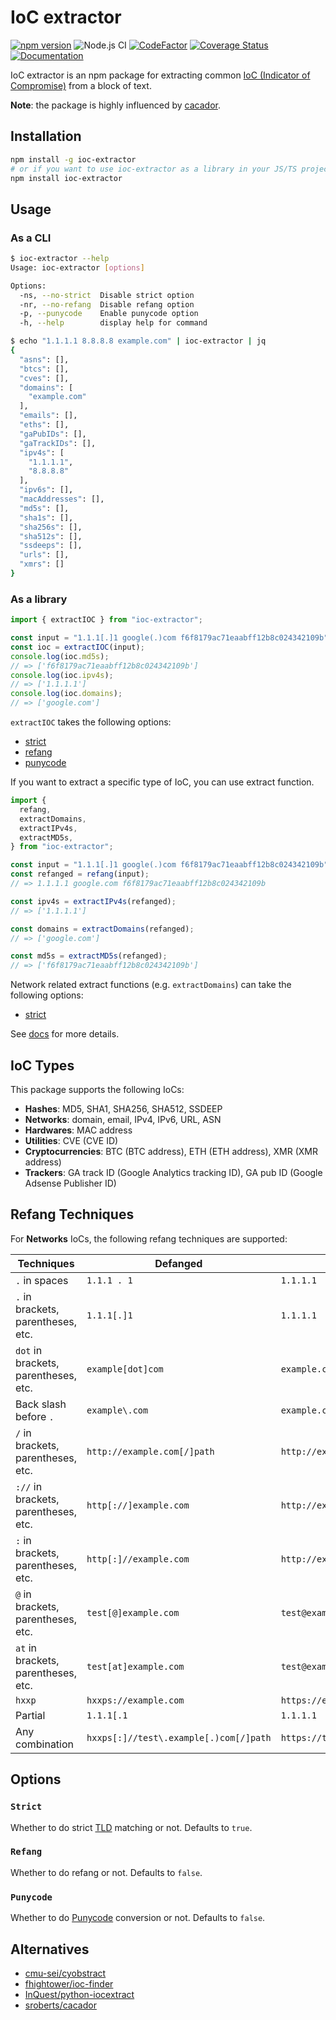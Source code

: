 # IoC extractor

[![npm version](https://badge.fury.io/js/ioc-extractor.svg)](https://badge.fury.io/js/ioc-extractor)
![Node.js CI](https://github.com/ninoseki/ioc-extractor/workflows/Node.js%20CI/badge.svg)
[![CodeFactor](https://www.codefactor.io/repository/github/ninoseki/ioc-extractor/badge)](https://www.codefactor.io/repository/github/ninoseki/ioc-extractor)
[![Coverage Status](https://coveralls.io/repos/github/ninoseki/ioc-extractor/badge.svg)](https://coveralls.io/github/ninoseki/ioc-extractor)
[![Documentation](https://img.shields.io/badge/docs-latest-brightgreen.svg)](https://ninoseki.github.io/ioc-extractor/)

IoC extractor is an npm package for extracting common [IoC (Indicator of Compromise)](https://en.wikipedia.org/wiki/Indicator_of_compromise) from a block of text.

**Note**: the package is highly influenced by [cacador](https://github.com/sroberts/cacador).

## Installation

```sh
npm install -g ioc-extractor
# or if you want to use ioc-extractor as a library in your JS/TS project
npm install ioc-extractor
```

## Usage

### As a CLI

```bash
$ ioc-extractor --help
Usage: ioc-extractor [options]

Options:
  -ns, --no-strict  Disable strict option
  -nr, --no-refang  Disable refang option
  -p, --punycode    Enable punycode option
  -h, --help        display help for command
```

```bash
$ echo "1.1.1.1 8.8.8.8 example.com" | ioc-extractor | jq
{
  "asns": [],
  "btcs": [],
  "cves": [],
  "domains": [
    "example.com"
  ],
  "emails": [],
  "eths": [],
  "gaPubIDs": [],
  "gaTrackIDs": [],
  "ipv4s": [
    "1.1.1.1",
    "8.8.8.8"
  ],
  "ipv6s": [],
  "macAddresses": [],
  "md5s": [],
  "sha1s": [],
  "sha256s": [],
  "sha512s": [],
  "ssdeeps": [],
  "urls": [],
  "xmrs": []
}
```

### As a library

```ts
import { extractIOC } from "ioc-extractor";

const input = "1.1.1[.]1 google(.)com f6f8179ac71eaabff12b8c024342109b";
const ioc = extractIOC(input);
console.log(ioc.md5s);
// => ['f6f8179ac71eaabff12b8c024342109b']
console.log(ioc.ipv4s);
// => ['1.1.1.1']
console.log(ioc.domains);
// => ['google.com']
```

`extractIOC` takes the following options:

- [strict](#strict)
- [refang](#refang)
- [punycode](#punycode)

If you want to extract a specific type of IoC, you can use extract function.

```ts
import {
  refang,
  extractDomains,
  extractIPv4s,
  extractMD5s,
} from "ioc-extractor";

const input = "1.1.1[.]1 google(.)com f6f8179ac71eaabff12b8c024342109b";
const refanged = refang(input);
// => 1.1.1.1 google.com f6f8179ac71eaabff12b8c024342109b

const ipv4s = extractIPv4s(refanged);
// => ['1.1.1.1']

const domains = extractDomains(refanged);
// => ['google.com']

const md5s = extractMD5s(refanged);
// => ['f6f8179ac71eaabff12b8c024342109b']
```

Network related extract functions (e.g. `extractDomains`) can take the following options:

- [strict](#strict)

See [docs](https://ninoseki.github.io/ioc-extractor/) for more details.

## IoC Types

This package supports the following IoCs:

- **Hashes**: MD5, SHA1, SHA256, SHA512, SSDEEP
- **Networks**: domain, email, IPv4, IPv6, URL, ASN
- **Hardwares**: MAC address
- **Utilities**: CVE (CVE ID)
- **Cryptocurrencies**: BTC (BTC address), ETH (ETH address), XMR (XMR address)
- **Trackers**: GA track ID (Google Analytics tracking ID), GA pub ID (Google Adsense Publisher ID)

## Refang Techniques

For **Networks** IoCs, the following refang techniques are supported:

| Techniques                           | Defanged                               | Refanged                        |
| ------------------------------------ | -------------------------------------- | ------------------------------- |
| `.` in spaces                        | `1.1.1 . 1`                            | `1.1.1.1`                       |
| `.` in brackets, parentheses, etc.   | `1.1.1[.]1`                            | `1.1.1.1`                       |
| `dot` in brackets, parentheses, etc. | `example[dot]com`                      | `example.com`                   |
| Back slash before `.`                | `example\.com`                         | `example.com`                   |
| `/` in brackets, parentheses, etc.   | `http://example.com[/]path`            | `http://example.com/path`       |
| `://` in brackets, parentheses, etc. | `http[://]example.com`                 | `http://example.com`            |
| `:` in brackets, parentheses, etc.   | `http[:]//example.com`                 | `http://example.com`            |
| `@` in brackets, parentheses, etc.   | `test[@]example.com`                   | `test@example.com`              |
| `at` in brackets, parentheses, etc.  | `test[at]example.com`                  | `test@example.com`              |
| `hxxp`                               | `hxxps://example.com`                  | `https://example.com`           |
| Partial                              | `1.1.1[.1`                             | `1.1.1.1`                       |
| Any combination                      | `hxxps[:]//test\.example[.)com[/]path` | `https://test.example.com/path` |

## Options

### `Strict`

Whether to do strict [TLD](https://en.wikipedia.org/wiki/Top-level_domain) matching or not. Defaults to `true`.

### `Refang`

Whether to do refang or not. Defaults to `false`.

### `Punycode`

Whether to do [Punycode](https://en.wikipedia.org/wiki/Punycode) conversion or not. Defaults to `false`.

## Alternatives

- [cmu-sei/cyobstract](https://github.com/cmu-sei/cyobstract)
- [fhightower/ioc-finder](https://github.com/fhightower/ioc-finder)
- [InQuest/python-iocextract](https://github.com/InQuest/python-iocextract)
- [sroberts/cacador](https://github.com/sroberts/cacador)
